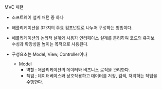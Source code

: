 MVC 패턴
- 소프트웨어 설계 패턴 중 하나
- 애플리케이션을 3가지의 주요 컴포넌트로 나누어 구성하는 방법이다.
- 애플리케이션의 논리적 설계와 사용자 인터페이스 설계를 분리하여 코드의 유지보수성과 확장성을 높이는 목적으로 사용된다.

- 구성요소는 Model, View, Controller이다
	- Model
		- 역할 : 애플리케이션의 데이터와 비즈니스 로직을 관리한다.
		- 책임 ; 데이터베이스와 상호작용하고 데이터를 저장, 검색, 처리하는 작업을 수행한다.
		  